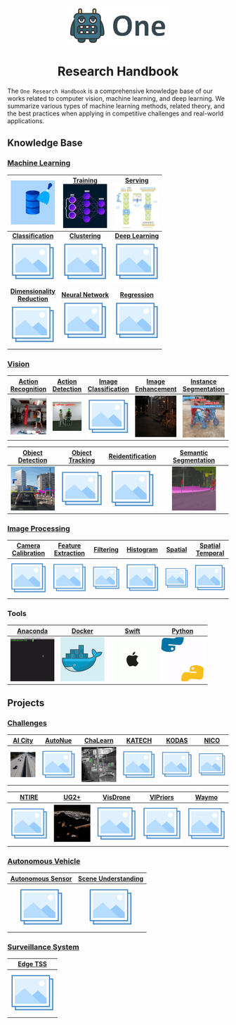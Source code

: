 <div align="center">
<img src="data/one.png">

Research Handbook
=============================
</div>

The `One Research Handbook` is a comprehensive knowledge base of our works
related to computer vision, machine learning, and deep learning. We summarize
various types of machine learning methods, related theory, and the best
practices when applying in competitive challenges and real-world applications.

## Knowledge Base

### [Machine Learning](machine_learning/README.md)

| [![Data Processing](machine_learning/data_processing/data/data_processing_small.gif)](machine_learning/data_processing/README.md) | [**Training** <br> ![Training](machine_learning/training/data/training_small.gif)](machine_learning/training/README.md) | [**Serving** <br> ![Data Processing](machine_learning/serving/data/serving.gif)](machine_learning/serving/README.md) |
|:----------------------------------------------------------------------------------------------------------------------------------------------------------:|:-----------------------------------------------------------------------------------------------------------------------:|:--------------------------------------------------------------------------------------------------------------------:|
|                           [**Classification** <br> ![Classification](data/photo.png)](machine_learning/classification/README.md)                           |             [**Clustering** <br> ![Data Processing](data/photo.png)](machine_learning/clustering/README.md)             |         [**Deep Learning** <br> ![Deep Learning](data/photo.png)](machine_learning/deep_learning/README.md)          |
|         [**Dimensionality <br> Reduction** <br> ![Dimensionality Reduction](data/photo.png)](machine_learning/dimensionality_reduction/README.md)          |         [**Neural Network** <br> ![Neural Network](data/photo.png)](machine_learning/neural_network/README.md)          |              [**Regression** <br> ![Regression](data/photo.png)](machine_learning/regression/README.md)              |
                                                                                                                                                                                                                                                                                         
### [Vision](vision/README.md)

|             [Action Recognition](vision/action_recognition/README.md)              |            [Action Detection](vision/action_detection/README.md)             | [Image Classification](vision/image_classification/README.md) |             [Image Enhancement](vision/image_enhancement/README.md)             |               [Instance Segmentation](vision/instance_segmentation/README.md)               |           [Lane Detection](vision/lane_detection/README.md)            |
|:----------------------------------------------------------------------------------:|:----------------------------------------------------------------------------:|:-------------------------------------------------------------:|:-------------------------------------------------------------------------------:|:-------------------------------------------------------------------------------------------:|:----------------------------------------------------------------------:|
| ![Action Recognition](vision/action_recognition/data/action_recognition_small.gif) | ![Action Detection](vision/action_detection/data/action_detection_small.gif) |            ![Image Classification](data/photo.png)            | ![Image Enhancement](vision/image_enhancement/data/image_enhancement_small.gif) | ![Instance Segmentation](vision/instance_segmentation/data/instance_segmentation_small.gif) | ![Lane Detection](vision/lane_detection/data/lane_detection_small.gif) |

|         [Object Detection](vision/object_detection/README.md)          | [Object Tracking](vision/object_tracking/README.md) | [Reidentification](vision/reidentification/README.md) |               [Semantic Segmentation](vision/semantic_segmentation/README.md)               | 
|:----------------------------------------------------------------------:|:---------------------------------------------------:|:-----------------------------------------------------:|:-------------------------------------------------------------------------------------------:|
| ![Object Detection](vision/object_detection/data/object_detection.gif) |         ![Object Tracking](data/photo.png)          |          ![Reidentification](data/photo.png)          | ![Semantic Segmentation](vision/semantic_segmentation/data/semantic_segmentation_small.gif) | 

### [Image Processing](image_processing/README.md)

| [Camera Calibration](image_processing/camera_calibration/README.md) | [Feature Extraction](image_processing/feature_extraction/README.md) | [Filtering](image_processing/filtering/README.md) | [Histogram](image_processing/histogram/README.md) | [Spatial](image_processing/spatial/README.md) | [Spatial Temporal](image_processing/spatial_temporal/README.md) |
|:-------------------------------------------------------------------:|:-------------------------------------------------------------------:|:-------------------------------------------------:|:-------------------------------------------------:|:---------------------------------------------:|:---------------------------------------------------------------:|
|                ![Camera Calibratio](data/photo.png)                 |                ![Feature Extraction](data/photo.png)                |           ![Filtering](data/photo.png)            |           ![Histogram](data/photo.png)            |          ![Spatial](data/photo.png)           |               ![Spatial Temporal](data/photo.png)               |

### Tools

|    [Anaconda ](tools/anaconda.md)    |    [Docker](tools/docker.md)     |    [Swift](tools/swift.md)     |    [Python](tools/python.md)     |
|:------------------------------------:|:--------------------------------:|:------------------------------:|:--------------------------------:|
| ![Anaconda](tools/data/anaconda.gif) | ![Docker](tools/data/docker.gif) | ![Swift](tools/data/apple.gif) | ![Python](tools/data/python.gif) |


## Projects

### [Challenges](challenges/README.md)

|        [AI City](challenges/ai_city/README.md)        | [AutoNue](challenges/autonue/README.md) |        [ChaLearn](challenges/chalearn/README.md)         | [KATECH](challenges/katech/README.md) | [KODAS](challenges/kodas/README.md) | [NICO](challenges/nico/README.md) |
|:-----------------------------------------------------:|:---------------------------------------:|:--------------------------------------------------------:|:-------------------------------------:|:-----------------------------------:|:---------------------------------:|
| ![AI City](challenges/ai_city/data/ai_city_small.gif) |       ![AutoNue](data/photo.png)        | ![ChaLearn](challenges/chalearn/data/chalearn_small.gif) |       ![KATECH](data/photo.png)       |      ![KODAS](data/photo.png)       |      ![NICO](data/photo.png)      |

| [NTIRE](challenges/ntire/README.md) |       [UG2+](challenges/ug2/README.md)       | [VisDrone](challenges/visdrone/README.md) | [VIPriors](challenges/vipriors/README.md) | [Waymo](challenges/waymo/README.md) |
|:-----------------------------------:|:--------------------------------------------:|:-----------------------------------------:|:-----------------------------------------:|:-----------------------------------:|
|      ![NTIRE](data/photo.png)       |  ![UG2+](challenges/ug2/data/ug2_small.gif)  |        ![VisDrone](data/photo.png)        |        ![VIPriors](data/photo.png)        |      ![Waymo](data/photo.png)       |

### [Autonomous Vehicle](autonomous_vehicle/README.md)

| [Autonomous Sensor](autonomous_vehicle/autonomous_sensor/README.md) | [Scene Understanding](autonomous_vehicle/scene_understanding/README.md) |
|:-------------------------------------------------------------------:|:-----------------------------------------------------------------------:|
|                ![Autonomous Sensor](data/photo.png)                 |                 ![Scene Understanding](data/photo.png)                  |

### [Surveillance System](surveillance_system/README.md)

| [Edge TSS](surveillance_system/edge_tss/README.md) |
|:--------------------------------------------------:|
|            ![Edge TSS](data/photo.png)             |
